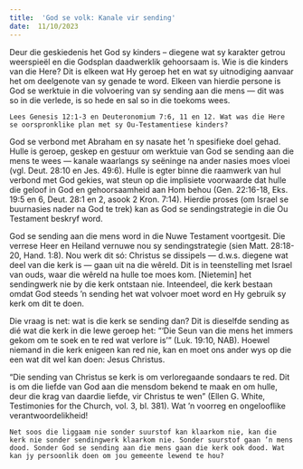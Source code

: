 ```yaml
---
title:  'God se volk: Kanale vir sending'
date:  11/10/2023
---
```


Deur die geskiedenis het God sy kinders – diegene wat sy karakter getrou weerspieël en die Godsplan daadwerklik gehoorsaam is. Wie is die kinders van die Here? Dit is elkeen wat Hy geroep het en wat sy uitnodiging aanvaar het om deelgenote van sy genade te word. Elkeen van hierdie persone is God se werktuie in die volvoering van sy sending aan die mens — dit was so in die verlede, is so hede en sal so in die toekoms wees.

`Lees Genesis 12:1-3 en Deuteronomium 7:6, 11 en 12. Wat was die Here se oorspronklike plan met sy Ou-Testamentiese kinders?`

God se verbond met Abraham en sy nasate het ’n spesifieke doel gehad. Hulle is geroep, geskep en gestuur om werktuie van God se sending aan die mens te wees — kanale waarlangs sy seëninge na ander nasies moes vloei (vgl. Deut. 28:10 en Jes. 49:6). Hulle is egter binne die raamwerk van hul verbond met God gekies, wat steun op die implisiete voorwaarde dat hulle die geloof in God en gehoorsaamheid aan Hom behou (Gen. 22:16-18, Eks. 19:5 en 6, Deut. 28:1 en 2, asook 2 Kron. 7:14). Hierdie proses (om Israel se buurnasies nader na God te trek) kan as God se sendingstrategie in die Ou Testament beskryf word.

God se sending aan die mens word in die Nuwe Testament voortgesit. Die verrese Heer en Heiland vernuwe nou sy sendingstrategie (sien Matt. 28:18-20, Hand. 1:8). Nou werk dit só: Christus se dissipels — d.w.s. diegene wat deel van die kerk is — gaan uit na die wêreld. Dit is in teenstelling met Israel van ouds, waar die wêreld na hulle toe moes kom. [Nietemin] het sendingwerk nie by die kerk ontstaan nie. Inteendeel, die kerk bestaan omdat God steeds ’n sending het wat volvoer moet word en Hy gebruik sy kerk om dit te doen.

Die vraag is net: wat is die kerk se sending dan? Dit is dieselfde sending as dié wat die kerk in die lewe geroep het: “‘Die Seun van die mens het immers gekom om te soek en te red wat verlore is’” (Luk. 19:10, NAB). Hoewel niemand in die kerk enigeen kan red nie, kan en moet ons ander wys op die een wat dit wel kan doen: Jesus Christus.

“Die sending van Christus se kerk is om verloregaande sondaars te red. Dit is om die liefde van God aan die mensdom bekend te maak en om hulle, deur die krag van daardie liefde, vir Christus te wen” (Ellen G. White, Testimonies for the Church, vol. 3, bl. 381). Wat ’n voorreg en ongelooflike verantwoordelikheid!

`Net soos die liggaam nie sonder suurstof kan klaarkom nie, kan die kerk nie sonder sendingwerk klaarkom nie. Sonder suurstof gaan ’n mens dood. Sonder God se sending aan die mens gaan die kerk ook dood. Wat kan jy persoonlik doen om jou gemeente lewend te hou?`